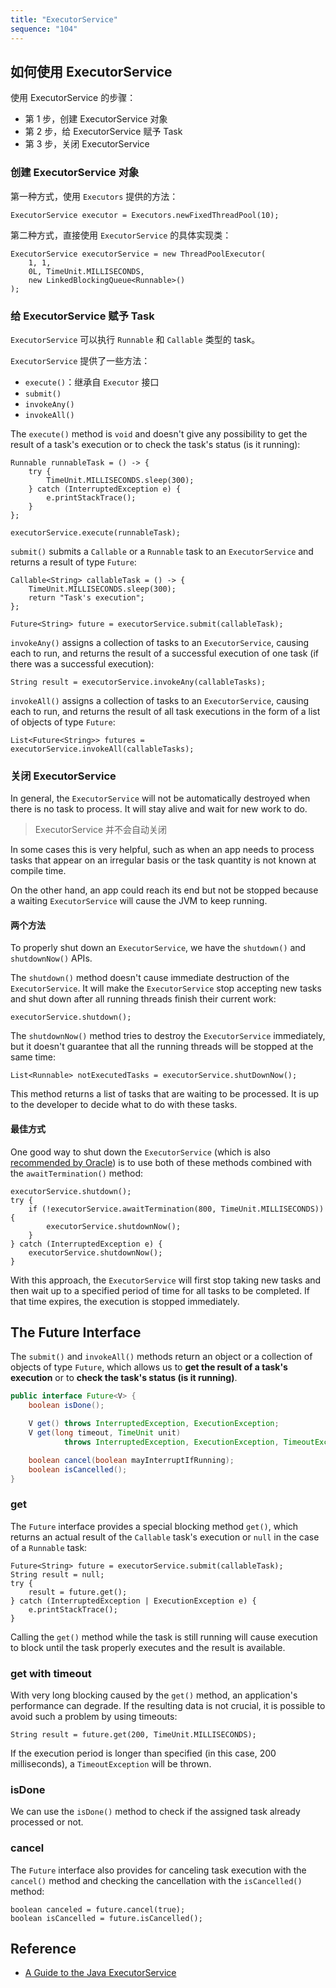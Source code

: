 ```yaml
---
title: "ExecutorService"
sequence: "104"
---
```


## 如何使用 ExecutorService

使用 ExecutorService 的步骤：

- 第 1 步，创建 ExecutorService 对象
- 第 2 步，给 ExecutorService 赋予 Task
- 第 3 步，关闭 ExecutorService

### 创建 ExecutorService 对象

第一种方式，使用 `Executors` 提供的方法：

```text
ExecutorService executor = Executors.newFixedThreadPool(10);
```

第二种方式，直接使用 `ExecutorService` 的具体实现类：

```text
ExecutorService executorService = new ThreadPoolExecutor(
    1, 1,
    0L, TimeUnit.MILLISECONDS,   
    new LinkedBlockingQueue<Runnable>()
);
```

### 给 ExecutorService 赋予 Task

`ExecutorService` 可以执行 `Runnable` 和 `Callable` 类型的 task。

`ExecutorService` 提供了一些方法：

- `execute()`：继承自 `Executor` 接口
- `submit()`
- `invokeAny()`
- `invokeAll()`

The `execute()` method is `void` and doesn't give any possibility
to get the result of a task's execution or to check the task's status (is it running):

```text
Runnable runnableTask = () -> {
    try {
        TimeUnit.MILLISECONDS.sleep(300);
    } catch (InterruptedException e) {
        e.printStackTrace();
    }
};

executorService.execute(runnableTask);
```

`submit()` submits a `Callable` or a `Runnable` task to an `ExecutorService` and
returns a result of type `Future`:

```text
Callable<String> callableTask = () -> {
    TimeUnit.MILLISECONDS.sleep(300);
    return "Task's execution";
};

Future<String> future = executorService.submit(callableTask);
```

`invokeAny()` assigns a collection of tasks to an `ExecutorService`,
causing each to run, and returns the result of a successful execution of one task
(if there was a successful execution):

```text
String result = executorService.invokeAny(callableTasks);
```

`invokeAll()` assigns a collection of tasks to an `ExecutorService`,
causing each to run, and returns the result of all task executions
in the form of a list of objects of type `Future`:

```text
List<Future<String>> futures = executorService.invokeAll(callableTasks);
```

### 关闭 ExecutorService

In general, the `ExecutorService` will not be automatically destroyed
when there is no task to process.
It will stay alive and wait for new work to do.

> ExecutorService 并不会自动关闭

In some cases this is very helpful,
such as when an app needs to process tasks
that appear on an irregular basis or the task quantity is not known at compile time.

On the other hand, an app could reach its end but not be stopped
because a waiting `ExecutorService` will cause the JVM to keep running.

#### 两个方法

To properly shut down an `ExecutorService`, we have the `shutdown()` and `shutdownNow()` APIs.

The `shutdown()` method doesn't cause immediate destruction of the `ExecutorService`.
It will make the `ExecutorService` stop accepting new tasks and
shut down after all running threads finish their current work:

```text
executorService.shutdown();
```

The `shutdownNow()` method tries to destroy the `ExecutorService` immediately,
but it doesn't guarantee that all the running threads will be stopped at the same time:

```text
List<Runnable> notExecutedTasks = executorService.shutDownNow();
```

This method returns a list of tasks that are waiting to be processed.
It is up to the developer to decide what to do with these tasks.

#### 最佳方式

One good way to shut down the `ExecutorService`
(which is also [recommended by Oracle][executor-service-url])
is to use both of these methods combined with the `awaitTermination()` method:

```text
executorService.shutdown();
try {
    if (!executorService.awaitTermination(800, TimeUnit.MILLISECONDS)) {
        executorService.shutdownNow();
    } 
} catch (InterruptedException e) {
    executorService.shutdownNow();
}
```

With this approach, the `ExecutorService` will first stop taking new tasks and
then wait up to a specified period of time for all tasks to be completed.
If that time expires, the execution is stopped immediately.

## The Future Interface

The `submit()` and `invokeAll()` methods return an object or a collection of objects of type `Future`,
which allows us to **get the result of a task's execution** or to **check the task's status (is it running)**.

```java
public interface Future<V> {
    boolean isDone();

    V get() throws InterruptedException, ExecutionException;
    V get(long timeout, TimeUnit unit)
            throws InterruptedException, ExecutionException, TimeoutException;

    boolean cancel(boolean mayInterruptIfRunning);
    boolean isCancelled();
}
```

### get

The `Future` interface provides a special blocking method `get()`,
which returns an actual result of the `Callable` task's execution or `null` in the case of a `Runnable` task:

```text
Future<String> future = executorService.submit(callableTask);
String result = null;
try {
    result = future.get();
} catch (InterruptedException | ExecutionException e) {
    e.printStackTrace();
}
```

Calling the `get()` method while the task is still running will cause execution to block
until the task properly executes and the result is available.

### get with timeout

With very long blocking caused by the `get()` method, an application's performance can degrade.
If the resulting data is not crucial, it is possible to avoid such a problem by using timeouts:

```text
String result = future.get(200, TimeUnit.MILLISECONDS);
```

If the execution period is longer than specified (in this case, 200 milliseconds), a `TimeoutException` will be thrown.

### isDone

We can use the `isDone()` method to check if the assigned task already processed or not.

### cancel

The `Future` interface also provides for
canceling task execution with the `cancel()` method and
checking the cancellation with the `isCancelled()` method:

```text
boolean canceled = future.cancel(true);
boolean isCancelled = future.isCancelled();
```

## Reference

- [A Guide to the Java ExecutorService](https://www.baeldung.com/java-executor-service-tutorial)

[executor-service-url]: https://docs.oracle.com/en/java/javase/17/docs/api/java.base/java/util/concurrent/ExecutorService.html
